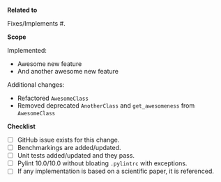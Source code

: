 
**Related to**

Fixes/Implements #<issue number>.

**Scope**

Implemented:
 - Awesome new feature
 - And another awesome new feature

Additional changes:
- Refactored `AwesomeClass`
- Removed deprecated `AnotherClass` and `get_awesomeness` from `AwesomeClass`

**Checklist**

- [ ] GitHub issue exists for this change.
- [ ] Benchmarkings are added/updated.
- [ ] Unit tests added/updated and they pass.
- [ ] Pylint 10.0/10.0 without bloating `.pylintrc` with exceptions.
- [ ] If any implementation is based on a scientific paper, it is referenced.